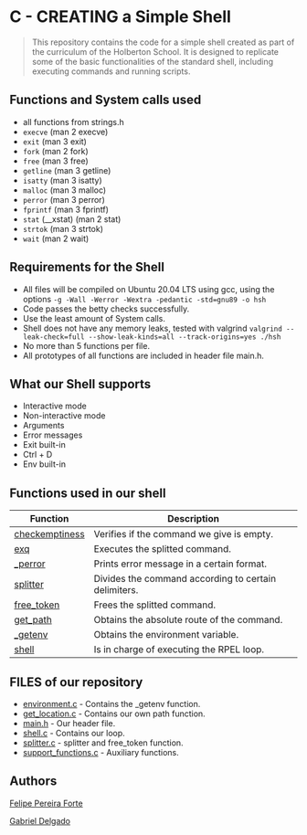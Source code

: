 # C - CREATING a Simple Shell<br>
> This repository contains the code for a simple shell created as part of the curriculum of the Holberton School. It is designed to replicate some of the basic functionalities of the standard shell, including executing commands and running scripts.

## Functions and System calls used<br>

- all functions from strings.h
- ``execve`` (man 2 execve)
- ``exit`` (man 3 exit)
- ``fork`` (man 2 fork)
- ``free`` (man 3 free)
- ``getline`` (man 3 getline)
- ``isatty`` (man 3 isatty)
- ``malloc`` (man 3 malloc)
- ``perror`` (man 3 perror)
- ``fprintf`` (man 3 fprintf)
- ``stat`` (__xstat) (man 2 stat)
- ``strtok`` (man 3 strtok)
- ``wait`` (man 2 wait)

## Requirements for the Shell<br>

- All files will be compiled on Ubuntu 20.04 LTS using gcc, using the options ``-g -Wall -Werror -Wextra -pedantic -std=gnu89 -o hsh``
- Code passes the betty checks successfully.
- Use the least amount of System calls.
- Shell does not have any memory leaks, tested with valgrind ``valgrind --leak-check=full --show-leak-kinds=all --track-origins=yes ./hsh``
- No more than 5 functions per file.
- All prototypes of all functions are included in header file main.h.

## What our Shell supports<br>

- Interactive mode
- Non-interactive mode
- Arguments
- Error messages
- Exit built-in
- Ctrl + D
- Env built-in

## Functions used in our shell<br>


| Function | Description |
| --- | --- | 
| [checkemptiness](/support_functions.c) | Verifies if the command we give is empty. |
| [exq](/support_functions.c) | Executes the splitted command. |
| [_perror](/support_functions.c) | Prints error message in a certain format. |
| [splitter](/splitter.c) | Divides the command according to certain delimiters. |
| [free_token](/splitter.c) | Frees the splitted command. |
| [get_path](/get_location.c) | Obtains the absolute route of the command. |
| [_getenv](/environment.c) | Obtains the environment variable. |
| [shell](/shell.c) | Is in charge of executing the RPEL loop. |

## FILES of our repository

- [environment.c](/environment.c) - Contains the _getenv function.
- [get_location.c](/get_location.c) - Contains our own path function.
- [main.h](/main.h) - Our header file.
- [shell.c](/shell.c) - Contains our loop.
- [splitter.c](/splitter.c) - splitter and free_token function.
- [support_functions.c](/support_functions.c) - Auxiliary functions.


## Authors

[Felipe Pereira Forte](https://github.com/felipf)

[Gabriel Delgado](https://github.com/Gabr1el20)
